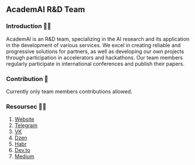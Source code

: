 ## AcademAI R&D Team

### Introduction 🙋‍♀️

AcademAI is an R&D team, specializing in the AI research and its application in the development of various services. We excel in creating reliable and progressive solutions for partners, as well as developing our own projects through participation in accelerators and hackathons. Our team members regularly participate in international conferences and publish their papers.

### Contribution 🌈

Currently only team members contributions allowed.

### Resoursec 👩‍💻

1. [Website](https://academai.ru)
2. [Telegram](https://t.me/academai)
3. [VK](https://vk.com/academai)
4. [Dzen](https://academai.ru)
5. [Habr](https://academai.ru)
6. [Dev.to](https://academai.ru)
7. [Medium](https://academai.ru)
